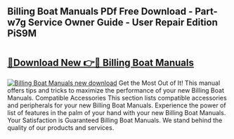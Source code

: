 ## Billing Boat Manuals PDf Free Download - Part-w7g Service Owner Guide - User Repair Edition PiS9M

# <h2><a href="http://bc80251.oget.top/?id=Billing+Boat+Manuals">🔗Download New 👉🔴 Billing Boat Manuals</a></h2>

[![Billing Boat Manuals new download](https://i.imgur.com/5g1atiW.png)](http://bc80251.oget.top/?id=Billing+Boat+Manuals)
Get the Most Out of It! This manual offers tips and tricks to maximize the performance of your new Billing Boat Manuals. Compatible Accessories This section lists compatible accessories and peripherals for your new Billing Boat Manuals. Experience the power of list of features in the palm of your hand with your new Billing Boat Manuals. Your Satisfaction is Guaranteed Billing Boat Manuals. We stand behind the quality of our products and services.
